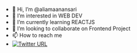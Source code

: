 - 👋 Hi, I’m @aliamaanansari
- 👀 I’m interested in WEB DEV
- 🌱 I’m currently learning REACTJS
- 💞️ I’m looking to collaborate on Frontend Project
- 📫 How to reach me 
- [![Twitter URL](https://img.shields.io/badge/Twitter-1DA1F2?style=for-the-badge&logo=twitter&logoColor=white)](https://twitter.com/aliamaan071)

<!---
aliamaanansari/aliamaanansari is a ✨ special ✨ repository because its `README.md` (this file) appears on your GitHub profile.
You can click the Preview link to take a look at your changes.
--->
